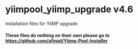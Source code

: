 # yiimpool_yiimp_upgrade v4.6
Installation files for YiiMP upgrade

#### These files do nothing on their own please go to https://github.com/afiniel/Yiimp-Pool-Installer
